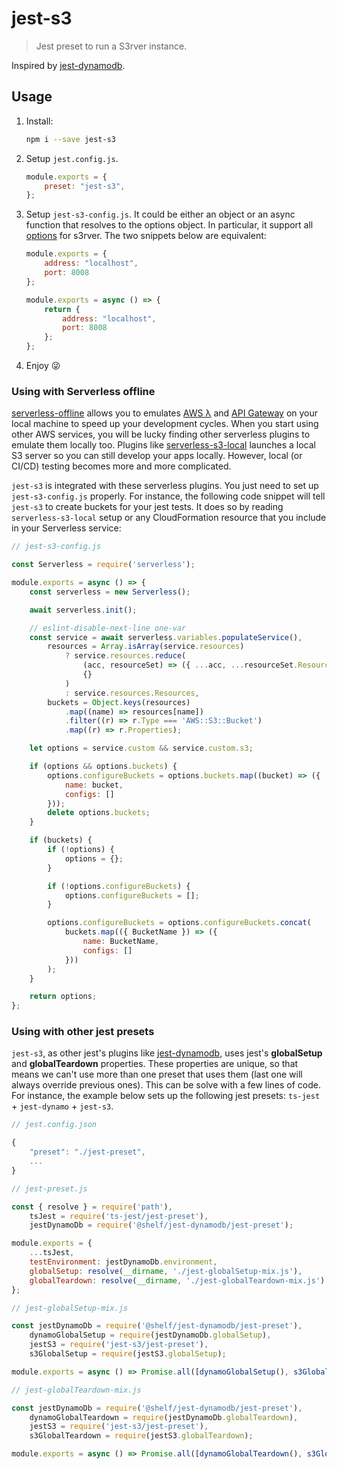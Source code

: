 # jest-s3

> Jest preset to run a S3rver instance.

Inspired by [jest-dynamodb](https://github.com/shelfio/jest-dynamodb).

## Usage

1. Install:

    ```sh
    npm i --save jest-s3
    ```

2. Setup `jest.config.js`.

    ```js
    module.exports = {
        preset: "jest-s3",
    };
    ```

3. Setup `jest-s3-config.js`. It could be either an object or an async function that resolves to the options object. In particular, it support all [options](https://github.com/jamhall/s3rver#class-s3rver) for s3rver. The two snippets below are equivalent:

    ```js
    module.exports = {
        address: "localhost",
        port: 8008
    };
    ```

    ```js
    module.exports = async () => {
        return {
            address: "localhost",
            port: 8008
        };
    };
    ```

4. Enjoy :stuck_out_tongue_winking_eye:

### Using with Serverless offline

[serverless-offline](https://github.com/dherault/serverless-offline) allows you to emulates [AWS λ](https://aws.amazon.com/es/lambda/) and [API Gateway](https://aws.amazon.com/es/api-gateway/) on your local machine to speed up your development cycles. When you start using other AWS services, you will be lucky finding other serverless plugins to emulate them locally too. Plugins like [serverless-s3-local](https://github.com/ar90n/serverless-s3-local) launches a local S3 server so you can still develop your apps locally. However, local (or CI/CD) testing becomes more and more complicated.

`jest-s3` is integrated with these serverless plugins. You just need to set up `jest-s3-config.js` properly. For instance, the following code snippet will tell `jest-s3` to create buckets for your jest tests. It does so by reading `serverless-s3-local` setup or any CloudFormation resource that you include in your Serverless service:

```js
// jest-s3-config.js

const Serverless = require('serverless');

module.exports = async () => {
    const serverless = new Serverless();

    await serverless.init();

    // eslint-disable-next-line one-var
    const service = await serverless.variables.populateService(),
        resources = Array.isArray(service.resources)
            ? service.resources.reduce(
                (acc, resourceSet) => ({ ...acc, ...resourceSet.Resources }),
                {}
            )
            : service.resources.Resources,
        buckets = Object.keys(resources)
            .map((name) => resources[name])
            .filter((r) => r.Type === 'AWS::S3::Bucket')
            .map((r) => r.Properties);

    let options = service.custom && service.custom.s3;

    if (options && options.buckets) {
        options.configureBuckets = options.buckets.map((bucket) => ({
            name: bucket,
            configs: []
        }));
        delete options.buckets;
    }

    if (buckets) {
        if (!options) {
            options = {};
        }

        if (!options.configureBuckets) {
            options.configureBuckets = [];
        }

        options.configureBuckets = options.configureBuckets.concat(
            buckets.map(({ BucketName }) => ({
                name: BucketName,
                configs: []
            }))
        );
    }

    return options;
};
```

### Using with other jest presets

`jest-s3`, as other jest's plugins like [jest-dynamodb](https://github.com/shelfio/jest-dynamodb), uses jest's **globalSetup** and **globalTeardown** properties. These properties are unique, so that means we can't use more than one preset that uses them (last one will always override previous ones). This can be solve with a few lines of code. For instance, the example below sets up the following jest presets: `ts-jest` + `jest-dynamo` + `jest-s3`.

```js
// jest.config.json

{
    "preset": "./jest-preset",
    ...
}
```

```js
// jest-preset.js

const { resolve } = require('path'),
    tsJest = require('ts-jest/jest-preset'),
    jestDynamoDb = require('@shelf/jest-dynamodb/jest-preset');

module.exports = {
    ...tsJest,
    testEnvironment: jestDynamoDb.environment,
    globalSetup: resolve(__dirname, './jest-globalSetup-mix.js'),
    globalTeardown: resolve(__dirname, './jest-globalTeardown-mix.js')
};

```

```js
// jest-globalSetup-mix.js

const jestDynamoDb = require('@shelf/jest-dynamodb/jest-preset'),
    dynamoGlobalSetup = require(jestDynamoDb.globalSetup),
    jestS3 = require('jest-s3/jest-preset'),
    s3GlobalSetup = require(jestS3.globalSetup);

module.exports = async () => Promise.all([dynamoGlobalSetup(), s3GlobalSetup()]);
```

```js
// jest-globalTeardown-mix.js

const jestDynamoDb = require('@shelf/jest-dynamodb/jest-preset'),
    dynamoGlobalTeardown = require(jestDynamoDb.globalTeardown),
    jestS3 = require('jest-s3/jest-preset'),
    s3GlobalTeardown = require(jestS3.globalTeardown);

module.exports = async () => Promise.all([dynamoGlobalTeardown(), s3GlobalTeardown()]);
```
